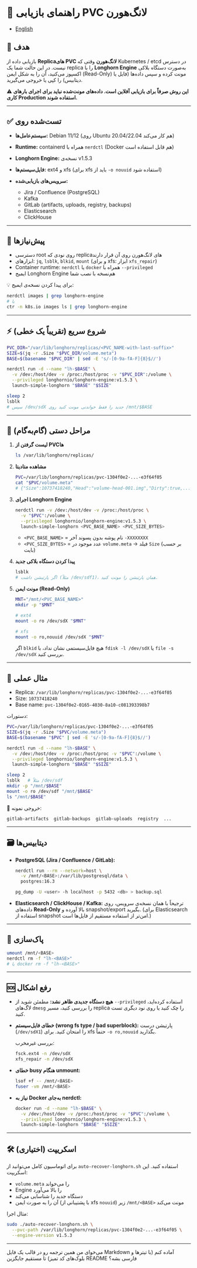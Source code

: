 # 📖 راهنمای بازیابی PVC لانگ‌هورن

* [ٍEnglish](README.md)
## 🎯 هدف

بازیابی داده از **Replicaهای PVC لانگ‌هورن** وقتی که Kubernetes / etcd در دسترس نیست.
در این حالت شما یک replica را با **Longhorn Engine** به‌صورت دستگاه بلاکی اکسپوز می‌کنید، آن را به شکل ایمن (Read-Only) مونت کرده و سپس داده‌ها (فایل یا دیتابیس) را کپی یا خروجی می‌گیرید.

⚠️ **این روش صرفاً برای بازیابی آفلاین است. داده‌های مونت‌شده نباید برای اجرای بارهای کاری Production استفاده شوند.**

---

## ✅ تست‌شده روی

* **سیستم‌عامل‌ها:** Debian 11/12 (روی Ubuntu 20.04/22.04 هم کار می‌کند)
* **Runtime:** containerd همراه با `nerdctl` (Docker هم قابل استفاده است)
* **Longhorn Engine:** نسخه‌ی v1.5.3
* **فایل‌سیستم‌ها:** ext4 و xfs (برای xfs باید از `-o nouuid` استفاده شود)
* **سرویس‌های بازیابی‌شده:**

  * Jira / Confluence (PostgreSQL)
  * Kafka
  * GitLab (artifacts, uploads, registry, backups)
  * Elasticsearch
  * ClickHouse

---

## 🔧 پیش‌نیازها

* دسترسی root روی نودی که replicaهای لانگ‌هورن روی آن قرار دارند
* ابزارهای: `jq`, `lsblk`, `blkid`, `mount` (و برای xfs: ابزار `xfs_repair`)
* Container runtime: `nerdctl` یا `docker` همراه با `--privileged`
* ایمیج Longhorn Engine هم‌نسخه با نصب شما

💡 برای پیدا کردن نسخه‌ی ایمیج:

```bash
nerdctl images | grep longhorn-engine
# یا
ctr -n k8s.io images ls | grep longhorn-engine
```

---

## ⚡ شروع سریع (تقریباً یک خطی)

```bash
PVC_DIR="/var/lib/longhorn/replicas/<PVC_NAME-with-last-suffix>"
SIZE=$(jq -r .Size "$PVC_DIR/volume.meta")
BASE=$(basename "$PVC_DIR" | sed -E 's/-[0-9a-fA-F]{8}$//')

nerdctl run -d --name "lh-$BASE" \
  -v /dev:/host/dev -v /proc:/host/proc -v "$PVC_DIR":/volume \
  --privileged longhornio/longhorn-engine:v1.5.3 \
  launch-simple-longhorn "$BASE" "$SIZE"

sleep 2
lsblk
# سپس /dev/sdX جدید را فقط خواندنی مونت کنید روی /mnt/$BASE
```

---

## 🧭 مراحل دستی (گام‌به‌گام)

1. **لیست گرفتن از PVCها**

   ```bash
   ls /var/lib/longhorn/replicas/
   ```

2. **مشاهده متادیتا**

   ```bash
   PVC=/var/lib/longhorn/replicas/pvc-1304f0e2-...-e3f64f05
   cat "$PVC/volume.meta"
   # {"Size":10737418240,"Head":"volume-head-001.img","Dirty":true,...}
   ```

3. **اجرای Longhorn Engine**

   ```bash
   nerdctl run -v /dev:/host/dev -v /proc:/host/proc \
     -v "$PVC":/volume \
     --privileged longhornio/longhorn-engine:v1.5.3 \
     launch-simple-longhorn <PVC_BASE_NAME> <PVC_SIZE_BYTES>
   ```

   * `<PVC_BASE_NAME>` = نام پوشه بدون پسوند آخر `-XXXXXXXX`
   * `<PVC_SIZE_BYTES>` = عدد موجود در `volume.meta` → فیلد `Size` (بر حسب بایت)

4. **پیدا کردن دستگاه بلاکی جدید**

   ```bash
   lsblk
   # اگر پارتیشن داشت (مثلاً /dev/sdf1)، همان پارتیشن را مونت کنید.
   ```

5. **مونت ایمن (Read-Only)**

   ```bash
   MNT="/mnt/<PVC_BASE_NAME>"
   mkdir -p "$MNT"

   # ext4
   mount -o ro /dev/sdX "$MNT"

   # xfs
   mount -o ro,nouuid /dev/sdX "$MNT"
   ```

   اگر `blkid` هیچ فایل‌سیستمی نشان نداد، با `fdisk -l /dev/sdX` یا `file -s /dev/sdX` بررسی کنید.

---

## 🧪 مثال عملی

* Replica: `/var/lib/longhorn/replicas/pvc-1304f0e2-...-e3f64f05`
* Size: `10737418240`
* Base name: `pvc-1304f0e2-0165-4030-8a10-c081393398b7`

دستورات:

```bash
PVC=/var/lib/longhorn/replicas/pvc-1304f0e2-...-e3f64f05
SIZE=$(jq -r .Size "$PVC/volume.meta")
BASE=$(basename "$PVC" | sed -E 's/-[0-9a-fA-F]{8}$//')

nerdctl run -d --name "lh-$BASE" \
  -v /dev:/host/dev -v /proc:/host/proc -v "$PVC":/volume \
  --privileged longhornio/longhorn-engine:v1.5.3 \
  launch-simple-longhorn "$BASE" "$SIZE"

sleep 2
lsblk   # مثلاً /dev/sdf
mkdir -p "/mnt/$BASE"
mount -o ro /dev/sdf "/mnt/$BASE"
ls "/mnt/$BASE"
```

📂 خروجی نمونه:

```
gitlab-artifacts  gitlab-backups  gitlab-uploads  registry  ...
```

---

## 🗃️ دیتابیس‌ها

* **PostgreSQL (Jira / Confluence / GitLab):**

  ```bash
  nerdctl run --rm --network=host \
    -v /mnt/<BASE>:/var/lib/postgresql/data \
    postgres:16.3

  pg_dump -U <user> -h localhost -p 5432 <db> > backup.sql
  ```

* **Elasticsearch / ClickHouse / Kafka:**
  ترجیحاً با همان نسخه‌ی سرویس، روی داده‌های **Read-Only** بالا آورده و snapshot/export بگیرید.
  (برای Elasticsearch استفاده از snapshot امن‌تر از استفاده مستقیم از فایل‌ها است.)

---

## 🧹 پاک‌سازی

```bash
umount /mnt/<BASE>
nerdctl rm -f "lh-<BASE>"
# یا docker rm -f "lh-<BASE>"
```

---

## 🆘 رفع اشکال

* **هیچ دستگاه جدیدی ظاهر نشد:**
  مطمئن شوید از `--privileged` استفاده کرده‌اید، لاگ‌های `dmesg` را بررسی کنید، مسیر replica را چک کنید یا روی نود دیگری تست کنید.

* **خطای فایل‌سیستم (wrong fs type / bad superblock):**
  پارتیشن درست (`/dev/sdX1`) را امتحان کنید. برای xfs حتماً `-o ro,nouuid` بگذارید.

  بررسی غیرمخرب:

  ```bash
  fsck.ext4 -n /dev/sdX
  xfs_repair -n /dev/sdX
  ```

* **خطای busy هنگام unmount:**

  ```bash
  lsof +f -- /mnt/<BASE>
  fuser -vm /mnt/<BASE>
  ```

* **نیاز به Docker به‌جای nerdctl:**

  ```bash
  docker run -d --name "lh-$BASE" \
    -v /dev:/host/dev -v /proc:/host/proc -v "$PVC":/volume \
    --privileged longhornio/longhorn-engine:v1.5.3 \
    launch-simple-longhorn "$BASE" "$SIZE"
  ```

---

## 🛠️ اسکریپت (اختیاری)

برای اتوماسیون کامل می‌توانید از `auto-recover-longhorn.sh` استفاده کنید.
این اسکریپت:

* `volume.meta` را می‌خواند
* Engine را بالا می‌آورد
* دستگاه جدید را شناسایی می‌کند
* آن را به صورت ایمن (با پشتیبانی از xfs `nouuid`) زیر `/mnt/<BASE>` مونت می‌کند

مثال اجرا:

```bash
sudo ./auto-recover-longhorn.sh \
  --pvc-path /var/lib/longhorn/replicas/pvc-1304f0e2-...-e3f64f05 \
  --engine-version v1.5.3
```

---

می‌خوای من همین ترجمه رو در قالب یک فایل Markdown آماده کنم (با تیترها و بلوک‌های کد تمیز) تا مستقیم جایگزین README فارسی بشه؟
